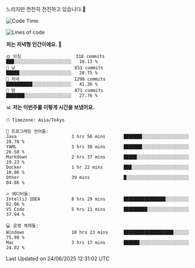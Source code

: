 느리지만 천천히 전진하고 있습니다.🐢

<!--START_SECTION:waka-->
![Code Time](http://img.shields.io/badge/Code%20Time-1%2C612%20hrs%2037%20mins-blue)

![Lines of code](https://img.shields.io/badge/%EC%A0%80%EB%8A%94%20%EC%97%AC%ED%83%9C%EA%B9%8C%EC%A7%80%20-920.3%20thousand%20%EC%A4%84%EC%9D%98%20%EC%BD%94%EB%93%9C%EB%A5%BC%20%EC%9E%91%EC%84%B1%ED%96%88%EC%96%B4%EC%9A%94.-blue)

**저는 저녁형 인간이에요. 🦉** 

```text
🌞 아침                     318 commits         ███░░░░░░░░░░░░░░░░░░░░░░   10.13 % 
🌆 낮　                     651 commits         █████░░░░░░░░░░░░░░░░░░░░   20.75 % 
🌃 저녁                     1298 commits        ██████████░░░░░░░░░░░░░░░   41.36 % 
🌙 밤　                     871 commits         ███████░░░░░░░░░░░░░░░░░░   27.76 % 
```


📊 **저는 이번주를 이렇게 시간을 보냈어요.** 

```text
🕑︎ Timezone: Asia/Tokyo

💬 프로그래밍 언어들: 
Java                     3 hrs 56 mins       ███████░░░░░░░░░░░░░░░░░░   28.78 % 
YAML                     3 hrs 38 mins       ███████░░░░░░░░░░░░░░░░░░   26.58 % 
Markdown                 2 hrs 37 mins       █████░░░░░░░░░░░░░░░░░░░░   19.23 % 
Docker                   1 hr 22 mins        ███░░░░░░░░░░░░░░░░░░░░░░   10.06 % 
Other                    39 mins             █░░░░░░░░░░░░░░░░░░░░░░░░   04.86 % 

🔥 에디터들: 
IntelliJ IDEA            8 hrs 29 mins       ████████████████░░░░░░░░░   62.06 % 
VS Code                  5 hrs 11 mins       █████████░░░░░░░░░░░░░░░░   37.94 % 

💻 운영 체제들: 
Windows                  10 hrs 23 mins      ███████████████████░░░░░░   75.98 % 
Mac                      3 hrs 17 mins       ██████░░░░░░░░░░░░░░░░░░░   24.02 % 
```


 Last Updated on 24/06/2025 12:31:02 UTC
<!--END_SECTION:waka-->
